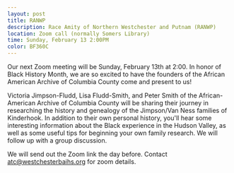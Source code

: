 ```yaml
---
layout: post
title: RANWP 
description: Race Amity of Northern Westchester and Putnam (RANWP)
location: Zoom call (normally Somers Library)
time: Sunday, February 13 2:00PM
color: BF360C
---
```

Our next Zoom meeting will be Sunday, February 13th at 2:00. In honor of 
Black History Month, we are so excited to have the founders of the African 
American Archive of Columbia County come and present to us!
 
Victoria Jimpson-Fludd, Lisa Fludd-Smith, and Peter Smith of the African-American 
Archive of Columbia County will be sharing their journey in researching the history 
and genealogy of the Jimpson/Van Ness families of Kinderhook. In addition to 
their own personal history, you'll hear some interesting information about 
the Black experience in the Hudson Valley, as well as some useful tips for 
beginning your own family research.  We will follow up with a group discussion.

We will send out the Zoom link the day before.
Contact <atc@westchesterbaihs.org> for zoom details. 

